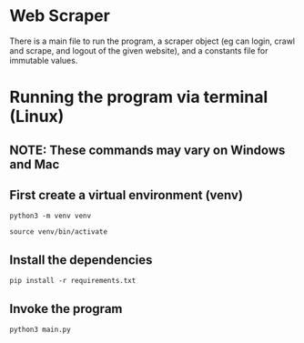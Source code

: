 # Web Scraper

There is a main file to run the program, a scraper object (eg can login, crawl and scrape, and logout of the given website), and a constants file for immutable values.

# Running the program via terminal (Linux)
## NOTE: These commands may vary on Windows and Mac

## First create a virtual environment (venv)
```
python3 -m venv venv
```

```
source venv/bin/activate
```

## Install the dependencies
```
pip install -r requirements.txt
```

## Invoke the program
```
python3 main.py
```